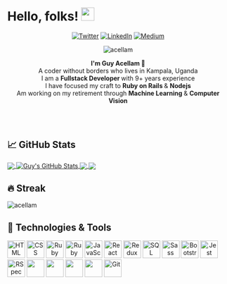 # Hello, folks! <img src="https://raw.githubusercontent.com/MartinHeinz/MartinHeinz/master/wave.gif" width="30px">

<p align="center"><a href="https://twitter.com/acellam6" target="_blank"><img alt="Twitter" src="https://img.shields.io/badge/twitter-%231DA1F2.svg?&style=for-the-badge&logo=twitter&logoColor=white" /></a> <a href="https://www.linkedin.com/in/guy-acellam-80366415/" target="_blank"><img alt="LinkedIn" src="https://img.shields.io/badge/linkedin-%230077B5.svg?&style=for-the-badge&logo=linkedin&logoColor=white" /></a> <a href="https://medium.com/@mistaguy" target="_blank"><img alt="Medium" src="https://img.shields.io/badge/medium-%2312100E.svg?&style=for-the-badge&logo=medium&logoColor=white" /></a>
 <p align="center"> <img src="https://komarev.com/ghpvc/?username=acellam-ui&label=Profile%20views&color=0e75b6&style=flat" alt="acellam" /> </p>
 </p>
<p align="center">
  <b> I'm Guy Acellam </b> 🚀 <br />
  A coder without borders who lives in Kampala, Uganda <br />
  I am a <b> Fullstack Developer </b> with 9+ years experience<br />
  I have focused my craft to <b> Ruby on Rails </b> & <b> Nodejs </b><br />
  Am working on my retirement through <b> Machine Learning </b> & <b> Computer Vision </b><br />
</p>

<br/>
<br/>

## &#x1f4c8; GitHub Stats

<a href="https://github.com/acellam/acellam">
  <img align="center" src="https://github-readme-stats.vercel.app/api/top-langs/?username=acellam&hide=java,html,css&title_color=ffffff&text_color=c9cacc&icon_color=2bbc8a&bg_color=1d1f21" />
</a>
<a href="https://github.com/acellam/acellam">
  <img align="center" src="https://github-readme-stats.vercel.app/api?username=acellam&show_icons=true&line_height=27&count_private=true&title_color=ffffff&text_color=c9cacc&icon_color=2bbc8a&bg_color=1d1f21" alt="Guy's GitHub Stats" />
</a>

<a href="https://github.com/acellam/ment">
  <img align="center" src="https://github-readme-stats.vercel.app/api/pin/?username=acellam&repo=ment&title_color=ffffff&text_color=c9cacc&icon_color=2bbc8a&bg_color=1d1f21" />
</a>


<a href="https://github.com/mendixlabs/google-maps">
  <img align="center" src="https://github-readme-stats.vercel.app/api/pin/?username=mendixlabs&repo=google-maps&title_color=ffffff&text_color=c9cacc&icon_color=2bbc8a&bg_color=1d1f21" />
</a> 

## 🔥 Streak

<p><img align="center" src="https://github-readme-streak-stats.herokuapp.com/?user=acellam&" alt="acellam" /></p>

## 🔧 Technologies & Tools
<p>
  <span align="center" class="d-flex">
    <img title="HTML" alt="HTML" height=40 src="https://www.w3.org/html/logo/downloads/HTML5_Badge_256.png">
    <img title="CSS" alt="CSS" height=40
      src="https://www.kindpng.com/picc/m/464-4640184_css3-png-download-css-icon-transparent-png.png">
    <img title="Ruby" alt="Ruby" height=40 src="https://blog.mwpreston.net/wp-content/uploads/2018/09/ruby-logo.png">
    <img title="Ruby On Rails" alt="Ruby On Rails" height=40 src="https://guides.rubyonrails.org/images/favicon.ico">
    <img title="JavaScript" alt="JavaScript" height=40
      src="https://upload.wikimedia.org/wikipedia/commons/thumb/9/99/Unofficial_JavaScript_logo_2.svg/600px-Unofficial_JavaScript_logo_2.svg.png">
    <img title="React" alt="React" height=40 src="https://react.dev/images/brand/logo_dark.svg">
    <img title="Redux" alt="Redux" height=40 src="https://seeklogo.com/images/R/redux-logo-9CA6836C12-seeklogo.com.png">
    <img title="SQL" alt="SQL" height=40
      src="https://e7.pngegg.com/pngimages/614/744/png-clipart-mysql-database-mariadb-dolphin-marine-mammal-animals.png">
    <img title="Sass" alt="Sass" height=40 src="https://sass-lang.com/assets/img/logos/logo.svg">
    <img title="Bootstrap" alt="Bootstrap" height=40
      src="https://upload.wikimedia.org/wikipedia/commons/thumb/b/b2/Bootstrap_logo.svg/480px-Bootstrap_logo.svg.png">
    <img title="Jest" alt="Jest" height=40 src="https://jestjs.io/img/jest-card-run.svg">
    <img title="RSpec" alt="RSpec" height=40 src="https://seeklogo.com/images/R/rspec-logo-DA1EE19A18-seeklogo.com.png">
    <img src="https://i.cloudup.com/zfY6lL7eFa-300x300.png" height="40"> <img src="https://upload.wikimedia.org/wikipedia/en/thumb/4/45/MongoDB-Logo.svg/527px-MongoDB-Logo.svg.png" height="40"> <img src="https://worldvectorlogo.com/logos/nodejs-icon.svg" height="40"> <img src="https://camo.githubusercontent.com/66747a6e05a799aec9c6e04a3e721ca567748e8b/68747470733a2f2f662e636c6f75642e6769746875622e636f6d2f6173736574732f313336353838312f313931383337332f32653035373166612d376462632d313165332d383436352d3839356632393164343366652e706e67" height="40">
    <img title="Git" alt="Git" height=40 src="https://git-scm.com/images/logos/downloads/Git-Icon-1788C.png">
  </span>
</p>

